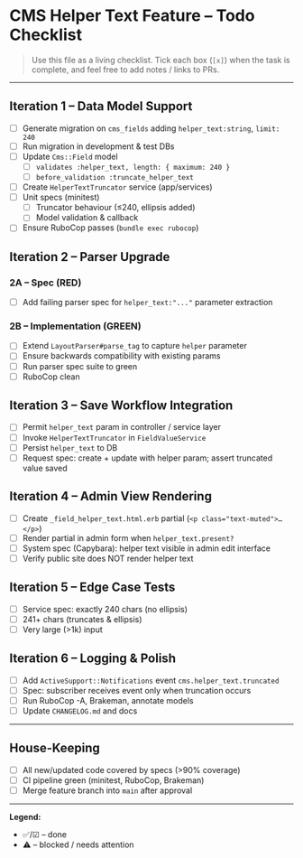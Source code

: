 # CMS Helper Text Feature – Todo Checklist

> Use this file as a living checklist. Tick each box (`[x]`) when the task is complete, and feel free to add notes / links to PRs.

---

## Iteration 1 – Data Model Support
- [ ] Generate migration on `cms_fields` adding `helper_text:string`, `limit: 240`
- [ ] Run migration in development & test DBs
- [ ] Update `Cms::Field` model
  - [ ] `validates :helper_text, length: { maximum: 240 }`
  - [ ] `before_validation :truncate_helper_text`
- [ ] Create `HelperTextTruncator` service (app/services)
- [ ] Unit specs (minitest)
  - [ ] Truncator behaviour (≤240, ellipsis added)
  - [ ] Model validation & callback
- [ ] Ensure RuboCop passes (`bundle exec rubocop`)

## Iteration 2 – Parser Upgrade
### 2A – Spec (RED)
- [ ] Add failing parser spec for `helper_text:"..."` parameter extraction

### 2B – Implementation (GREEN)
- [ ] Extend `LayoutParser#parse_tag` to capture `helper` parameter
- [ ] Ensure backwards compatibility with existing params
- [ ] Run parser spec suite to green
- [ ] RuboCop clean

## Iteration 3 – Save Workflow Integration
- [ ] Permit `helper_text` param in controller / service layer
- [ ] Invoke `HelperTextTruncator` in `FieldValueService`
- [ ] Persist `helper_text` to DB
- [ ] Request spec: create + update with helper param; assert truncated value saved

## Iteration 4 – Admin View Rendering
- [ ] Create `_field_helper_text.html.erb` partial (`<p class="text-muted">…</p>`) 
- [ ] Render partial in admin form when `helper_text.present?`
- [ ] System spec (Capybara): helper text visible in admin edit interface
- [ ] Verify public site does NOT render helper text

## Iteration 5 – Edge Case Tests
- [ ] Service spec: exactly 240 chars (no ellipsis)
- [ ] 241+ chars (truncates & ellipsis)
- [ ] Very large (>1k) input

## Iteration 6 – Logging & Polish
- [ ] Add `ActiveSupport::Notifications` event `cms.helper_text.truncated`
- [ ] Spec: subscriber receives event only when truncation occurs
- [ ] Run RuboCop -A, Brakeman, annotate models
- [ ] Update `CHANGELOG.md` and docs

---

## House-Keeping
- [ ] All new/updated code covered by specs (>90% coverage)
- [ ] CI pipeline green (minitest, RuboCop, Brakeman)
- [ ] Merge feature branch into `main` after approval

---

**Legend:**
- ✅/☑ – done
- ⚠️ – blocked / needs attention
